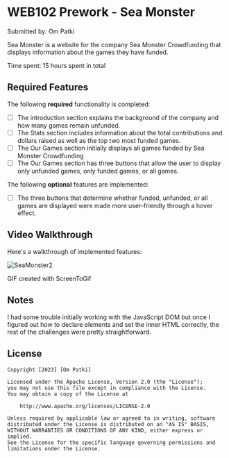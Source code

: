 # WEB102 Prework - Sea Monster

Submitted by: Om Patki

Sea Monster is a website for the company Sea Monster Crowdfunding that displays information about the games they have funded.

Time spent: 15 hours spent in total

## Required Features

The following **required** functionality is completed:

* [ ] The introduction section explains the background of the company and how many games remain unfunded.
* [ ] The Stats section includes information about the total contributions and dollars raised as well as the top two most funded games.
* [ ] The Our Games section initially displays all games funded by Sea Monster Crowdfunding
* [ ] The Our Games section has three buttons that allow the user to display only unfunded games, only funded games, or all games.

The following **optional** features are implemented:

* [ ] The three buttons that determine whether funded, unfunded, or all games are displayed were made more user-friendly through a hover effect. 

## Video Walkthrough

Here's a walkthrough of implemented features:

![SeaMonster2](https://github.com/opatki/web102_prework/assets/109177226/69142883-2d28-4309-bdcf-dc0b3ef46a09)

GIF created with ScreenToGif


## Notes

I had some trouble initially working with the JavaScript DOM but once I figured out how to declare elements and set the inner HTML correctly, the rest of the challenges were pretty straightforward. 

## License

    Copyright [2023] [Om Patki]

    Licensed under the Apache License, Version 2.0 (the "License");
    you may not use this file except in compliance with the License.
    You may obtain a copy of the License at

        http://www.apache.org/licenses/LICENSE-2.0

    Unless required by applicable law or agreed to in writing, software
    distributed under the License is distributed on an "AS IS" BASIS,
    WITHOUT WARRANTIES OR CONDITIONS OF ANY KIND, either express or implied.
    See the License for the specific language governing permissions and
    limitations under the License.
